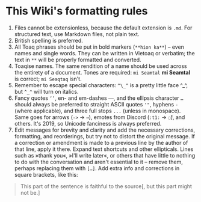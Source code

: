 <title>This Wiki's formatting rules</title>

# This Wiki's formatting rules
1. Files cannot be extensionless, because the default extension is `.md`. For structured text, use Markdown files, not plain text.
2. British spelling is preferred.
3. All Toaq phrases should be put in bold markers (`**hion ka**`) – even names and single words. They can be written in Vietoaq or verbatim; the text in `**` will be properly formatted and converted.
4. Toaqise names. The same rendition of a name should be used across the entirety of a document. Tones are required: `mi Seamtal` **mi Seamtal** is correct; `mi Seaqtaq` isn't.
5. Remember to escape special characters: `^\_^` is a pretty little face ^\_^, but `^_^` will turn on italics.
6. Fancy quotes `‘’`, en- and em-dashes `–—`, and the ellipsis character `…` should always be preferred to straight ASCII quotes `'"`, hyphens `-` (where applicable), and three full stops `...` (unless in monospace). Same goes for arrows (`->` → `→`), emotes from Discord (`:t1:` → `◌̄`), and others. It's 2019, so Unicode fanciness is always preferred.
7. Edit messages for brevity and clarity and add the necessary corrections, formatting, and reorderings, but try not to distort the original message. If a correction or amendment is made to a previous line by the author of that line, apply it there. Expand text shortcuts and other ellipticals. Lines such as »thank you«, »I'll write later«, or others that have little to nothing to do with the conversation and aren't essential to it – remove them, perhaps replacing them with `[…]`. Add extra info and corrections in square brackets, like this:
  > This part of the sentence is faithful to the source[, but this part might not be.]

